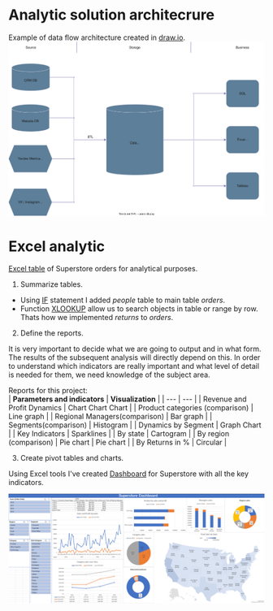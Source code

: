 # Analytic solution architecrure
Example of data flow architecture created in [draw.io](https://app.diagrams.net/).  
![Analytic solution architecture](https://github.com/atsterq/DE-101/blob/main/Module1/Analytic%20solution%20architercture.drawio.svg)
# Excel analytic
[Excel table](https://github.com/atsterq/DE-101/blob/main/Module1/Sample%20-%20Superstore.xls)  of Superstore orders for analytical purposes.  
1. Summarize tables.
- Using [IF](https://support.microsoft.com/ru-ru/office/%d0%b5%d1%81%d0%bb%d0%b8-%d1%84%d1%83%d0%bd%d0%ba%d1%86%d0%b8%d1%8f-%d0%b5%d1%81%d0%bb%d0%b8-69aed7c9-4e8a-4755-a9bc-aa8bbff73be2?ui=ru-RU&rs=ru-RU&ad=RU) statement I added *people* table to main table *orders*.
- Function [XLOOKUP](https://support.microsoft.com/ru-ru/office/%D1%84%D1%83%D0%BD%D0%BA%D1%86%D0%B8%D1%8F-%D0%BF%D1%80%D0%BE%D1%81%D0%BC%D0%BE%D1%82%D1%80x-b7fd680e-6d10-43e6-84f9-88eae8bf5929) allow us to search objects in table or range by row. Thats how we implemented *returns* to *orders*.
2. Define the reports.  

It is very important to decide what we are going to output and in what form. The results of the subsequent analysis will directly depend on this. In order to understand which indicators are really important and what level of detail is needed for them, we need knowledge of the subject area.  

Reports for this project:  
| **Parameters and indicators** | **Visualization** |
| --- | --- |
| Revenue and Profit Dynamics | Chart Chart Chart |
| Product categories (comparison) | Line graph |
| Regional Managers(comparison) | Bar graph |
| Segments(comparison) | Histogram |
| Dynamics by Segment | Graph Chart |
| Key Indicators | Sparklines |
| By state | Cartogram |
| By region (comparison) | Pie chart | Pie chart |
| By Returns in % | Circular |  

3. Create pivot tables and charts.

Using Excel tools I've created [Dashboard](https://github.com/atsterq/DE-101/blob/main/Module1/Sample%20-%20Superstore.xlsx) for Superstore with all the key indicators.  

![Superstore Dashboard](https://github.com/atsterq/DE-101/blob/main/Module1/Dashboard.png)